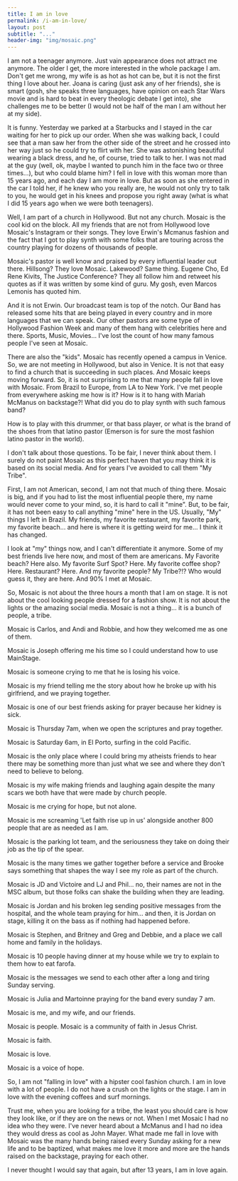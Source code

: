```yaml
---
title: I am in love
permalink: /i-am-in-love/
layout: post
subtitle: "..."
header-img: "img/mosaic.png"
---
```


I am not a teenager anymore. Just vain appearance does not attract me anymore. The older I get, the more interested in the whole package I am. Don't get me wrong, my wife is as hot as hot can be, but it is not the first thing I love about her. Joana is caring (just ask any of her friends), she is smart (gosh, she speaks three languages, have opinion on each Star Wars movie and is hard to beat in every theologic debate I get into), she challenges me to be better (I would not be half of the man I am without her at my side).

It is funny. Yesterday we parked at a Starbucks and I stayed in the car waiting for her to pick up our order. When she was walking back, I could see that a man saw her from the other side of the street and he crossed into her way just so he could try to flirt with her. She was astonishing beautiful wearing a black dress, and he, of course, tried to talk to her. I was not mad at the guy (well, ok, maybe I wanted to punch him in the face two or three times...), but who could blame him? I fell in love with this woman more than 15 years ago, and each day I am more in love. But as soon as she entered in the car I told her, if he knew who you really are, he would not only try to talk to you, he would get in his knees and propose you right away (what is what I did 15 years ago when we were both teenagers).


Well, I am part of a church in Hollywood. But not any church. Mosaic is the cool kid on the block. All my friends that are not from Hollywood love Mosaic's Instagram or their songs. They love Erwin's Mcmanus fashion and the fact that I got to play synth with some folks that are touring across the country playing for dozens of thousands of people.


Mosaic's pastor is well know and praised by every influential leader out there. Hillsong? They love Mosaic. Lakewood? Same thing. Eugene Cho, Ed Rene Kivits, The Justice Conference? They all follow him and retweet his quotes as if it was written by some kind of guru. My gosh, even  Marcos Lemonis has quoted him.


And it is not Erwin. Our broadcast team is top of the notch. Our Band has released some hits that are being played in every country and in more languages that we can speak. Our other pastors are some type of Hollywood Fashion Week and many of them hang with celebrities here and there. Sports, Music, Movies... I've lost the count of how many famous people I've seen at Mosaic.


There are also the "kids". Mosaic has recently opened a campus in Venice. So, we are not meeting in Hollywood, but also in Venice. It is not that easy to find a church that is succeeding in such places. And Mosaic keeps moving forward. So, it is not surprising to me that many people fall in love with Mosaic. From Brazil to Europe, from LA to New York. I've met people from everywhere asking me how is it? How is it to hang with Mariah McManus on backstage?! What did you do to play synth with such famous band?


How is to play with this drummer, or that bass player, or what is the brand of the shoes from that latino pastor (Emerson is for sure the most fashion latino pastor in the world).


I don't talk about those questions. To be fair, I never think about them. I surely do not paint Mosaic as this perfect haven that you may think it is based on its social media. And for years I've avoided to call them "My Tribe".


First, I am not American, second, I am not that much of thing there. Mosaic is big, and if you had to list the most influential people there, my name would never come to your mind, so, it is hard to call it "mine". But, to be fair, it has not been easy to call anything "mine" here in the US. Usually, "My" things I left in Brazil. My friends, my favorite restaurant, my favorite park, my favorite beach... and here is where it is getting weird for me... I think it has changed.


I look at "my" things now, and I can't differentiate it anymore. Some of my best friends live here now, and most of them are americans. My Favorite beach? Here also. My favorite Surf Spot? Here. My favorite coffee shop? Here. Restaurant? Here. And my favorite people? My Tribe?!? Who would guess it, they are here. And 90% I met at Mosaic.


So, Mosaic is not about the three hours a month that I am on stage. It is not about the cool looking people dressed for a fashion show. It is not about the lights or the amazing social media. Mosaic is not a thing... it is a bunch of people, a tribe.

Mosaic is Carlos, and Andi and Robbie, and how they welcomed me as one of them.

Mosaic is Joseph offering me his time so I could understand how to use MainStage.

Mosaic is someone crying to me that he is losing his voice.

Mosaic is my friend telling me the story about how he broke up with his girlfriend, and we praying together.

Mosaic is one of our best friends asking for prayer because her kidney is sick.

Mosaic is Thursday 7am, when we open the scriptures and pray together.

Mosaic is Saturday 6am, in El Porto, surfing in the cold Pacific.

Mosaic is the only place where I could bring my atheists friends to hear there may be something more than just what we see and where they don't need to believe to belong.

Mosaic is my wife making friends and laughing again despite the many scars we both have that were made by church people.

Mosaic is me crying for hope, but not alone.

Mosaic is me screaming 'Let faith rise up in us' alongside another 800 people that are as needed as I am.

Mosaic is the parking lot team, and the seriousness they take on doing their job as the tip of the spear.

Mosaic is the many times we gather together before a service and Brooke says something that shapes the way I see my role as part of the church.

Mosaic is JD and Victoire and LJ and Phil... no, their names are not in the MSC album, but those folks can shake the building when they are leading.

Mosaic is Jordan and his broken leg sending positive messages from the hospital, and the whole team praying for him... and then, it is Jordan on stage, killing it on the bass as if nothing had happened before.

Mosaic is Stephen, and Britney and Greg and Debbie, and a place we call home and family in the holidays.

Mosaic is 10 people having dinner at my house while we try to explain to them how to eat farofa.

Mosaic is the messages we send to each other after a long and tiring Sunday serving.

Mosaic is Julia and Martoinne praying for the band every sunday 7 am.

Mosaic is me, and my wife, and our friends.

Mosaic is people.
Mosaic is a community of faith in Jesus Christ.

Mosaic is faith.

Mosaic is love.

Mosaic is a voice of hope.


So, I am not "falling in love" with a hipster cool fashion church. I am in love with a lot of people. I do not have a crush on the lights or the stage. I am in love with the evening coffees and surf mornings.

Trust me, when you are looking for a tribe, the least you should care is how they look like, or if they are on the news or not. When I met Mosaic I had no idea who they were. I've never heard about a McManus and I had no idea they would dress as cool as John Mayer. What made me fall in love with Mosaic was the many hands being raised every Sunday asking for a new life and to be baptized, what makes me love it more and more are the hands raised on the backstage, praying for each other.

I never thought I would say that again, but after 13 years, I am in love again.
